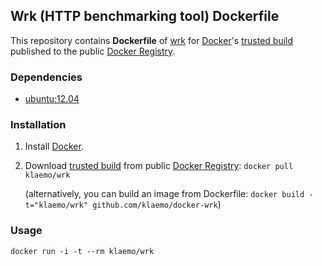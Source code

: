 ## Wrk (HTTP benchmarking tool) Dockerfile

This repository contains **Dockerfile** of [wrk](https://github.com/wg/wrk) for [Docker](https://www.docker.io/)'s [trusted build](https://index.docker.io/u/klaemo/wrk/) published to the public [Docker Registry](https://index.docker.io/).


### Dependencies

* [ubuntu:12.04](https://index.docker.io/u/_/ubuntu)


### Installation

1. Install [Docker](https://www.docker.io/).

2. Download [trusted build](https://index.docker.io/u/klaemo/wrk/) from public [Docker Registry](https://index.docker.io/): `docker pull klaemo/wrk`

   (alternatively, you can build an image from Dockerfile: `docker build -t="klaemo/wrk" github.com/klaemo/docker-wrk`)


### Usage

    docker run -i -t --rm klaemo/wrk
